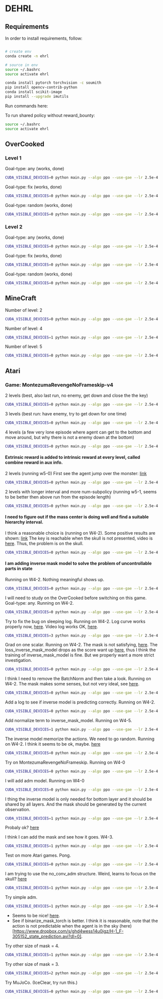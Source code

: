 # DEHRL

## Requirements

In order to install requirements, follow:

```bash

# create env
conda create -n ehrl

# source in env
source ~/.bashrc
source activate ehrl

conda install pytorch torchvision -c soumith
pip install opencv-contrib-python
conda install scikit-image
pip install --upgrade imutils
```

Run commands here:

To run shared policy without reward_bounty:
```bash
source ~/.bashrc
source activate ehrl
```

## OverCooked

### Level 1

Goal-type: any (works, done)
```bash
CUDA_VISIBLE_DEVICES=0 python main.py --algo ppo --use-gae --lr 2.5e-4 --clip-param 0.1 --value-loss-coef 1 --num-processes 8 --actor-critic-mini-batch-size 256 --actor-critic-epoch 4 --exp delta_model --obs-type 'image' --env-name "OverCooked" --reward-level 1 --setup-goal any --new-overcooked --num-hierarchy 2 --num-subpolicy 5 --hierarchy-interval 4 --num-steps 128 128 --reward-bounty 0.1875 --distance mass_center --transition-model-mini-batch-size 64 --train-mode together --encourage-ac-connection none --clip-reward-bounty --clip-reward-bounty-active-function linear --log-behavior-interval 5 --aux delta_model_r_0
```

Goal-type: fix (works, done)
```bash
CUDA_VISIBLE_DEVICES=0 python main.py --algo ppo --use-gae --lr 2.5e-4 --clip-param 0.1 --value-loss-coef 1 --num-processes 8 --actor-critic-mini-batch-size 256 --actor-critic-epoch 4 --exp delta_model --obs-type 'image' --env-name "OverCooked" --reward-level 1 --setup-goal fix --new-overcooked --num-hierarchy 2 --num-subpolicy 5 --hierarchy-interval 4 --num-steps 128 128 --reward-bounty 0.1875 --distance mass_center --transition-model-mini-batch-size 64 --train-mode together --encourage-ac-connection none --clip-reward-bounty --clip-reward-bounty-active-function linear --log-behavior-interval 5 --aux delta_model_r_0
```

Goal-type: random (works, done)
```bash
CUDA_VISIBLE_DEVICES=0 python main.py --algo ppo --use-gae --lr 2.5e-4 --clip-param 0.1 --value-loss-coef 1 --num-processes 8 --actor-critic-mini-batch-size 256 --actor-critic-epoch 4 --exp delta_model --obs-type 'image' --env-name "OverCooked" --reward-level 1 --setup-goal random --new-overcooked --num-hierarchy 2 --num-subpolicy 5 --hierarchy-interval 4 --num-steps 128 128 --reward-bounty 0.1875 --distance mass_center --transition-model-mini-batch-size 64 --train-mode together --encourage-ac-connection none --clip-reward-bounty --clip-reward-bounty-active-function linear --log-behavior-interval 5 --aux delta_model_r_0
```

### Level 2

Goal-type: any (works, done)
```bash
CUDA_VISIBLE_DEVICES=0 python main.py --algo ppo --use-gae --lr 2.5e-4 --clip-param 0.1 --value-loss-coef 1 --num-processes 8 --actor-critic-mini-batch-size 256 --actor-critic-epoch 4 --exp delta_model --obs-type 'image' --env-name "OverCooked" --reward-level 2 --setup-goal any --new-overcooked --num-hierarchy 3 --num-subpolicy 5 5 --hierarchy-interval 4 12 --num-steps 128 128 128 --reward-bounty 1 --distance mass_center --transition-model-mini-batch-size 64 64 --train-mode together --encourage-ac-connection none --clip-reward-bounty --clip-reward-bounty-active-function linear --log-behavior-interval 5 --aux delta_model_r_0
```

Goal-type: fix (works, done)
```bash
CUDA_VISIBLE_DEVICES=0 python main.py --algo ppo --use-gae --lr 2.5e-4 --clip-param 0.1 --value-loss-coef 1 --num-processes 8 --actor-critic-mini-batch-size 256 --actor-critic-epoch 4 --exp delta_model --obs-type 'image' --env-name "OverCooked" --reward-level 2 --setup-goal fix --new-overcooked --num-hierarchy 3 --num-subpolicy 5 5 --hierarchy-interval 4 12 --num-steps 128 128 128 --reward-bounty 1 --distance mass_center --transition-model-mini-batch-size 64 64 --train-mode together --encourage-ac-connection none --clip-reward-bounty --clip-reward-bounty-active-function linear --log-behavior-interval 5 --aux delta_model_r_0
```

Goal-type: random (works, done)
```bash
CUDA_VISIBLE_DEVICES=0 python main.py --algo ppo --use-gae --lr 2.5e-4 --clip-param 0.1 --value-loss-coef 1 --num-processes 8 --actor-critic-mini-batch-size 256 --actor-critic-epoch 4 --exp delta_model --obs-type 'image' --env-name "OverCooked" --reward-level 2 --setup-goal random --new-overcooked --num-hierarchy 3 --num-subpolicy 5 5 --hierarchy-interval 4 12 --num-steps 128 128 128 --reward-bounty 1 --distance mass_center --transition-model-mini-batch-size 64 64 --train-mode together --encourage-ac-connection none --clip-reward-bounty --clip-reward-bounty-active-function linear --log-behavior-interval 5 --aux delta_model_r_0
```

## MineCraft

Number of level: 2
```bash
CUDA_VISIBLE_DEVICES=0 python main.py --algo ppo --use-gae --lr 2.5e-4 --clip-param 0.1 --value-loss-coef 1 --num-processes 1 --actor-critic-mini-batch-size 256 --actor-critic-epoch 4 --exp minecraft_build_more_kinds_of_blocks --obs-type 'image' --env-name "MineCraft" --num-hierarchy 2 --num-subpolicy 8 --hierarchy-interval 4 --num-steps 128 128 --reward-bounty 1 --distance l1 --transition-model-mini-batch-size 64 --train-mode together --encourage-ac-connection none --clip-reward-bounty --clip-reward-bounty-active-function linear --log-behavior-interval 10 --aux r_2
```

Number of level: 4
```bash
CUDA_VISIBLE_DEVICES=1 python main.py --algo ppo --use-gae --lr 2.5e-4 --clip-param 0.1 --value-loss-coef 1 --num-processes 1 --actor-critic-mini-batch-size 256 --actor-critic-epoch 4 --exp minecraft_build_more_kinds_of_blocks --obs-type 'image' --env-name "MineCraft" --num-hierarchy 4 --num-subpolicy 8 8 8 --hierarchy-interval 4 4 4 --num-steps 128 128 128 128 --reward-bounty 1 --distance l1 --transition-model-mini-batch-size 64 64 64 --train-mode together --encourage-ac-connection none --clip-reward-bounty --clip-reward-bounty-active-function linear --log-behavior-interval 10 --aux r_2
```

Number of level: 5
```bash
CUDA_VISIBLE_DEVICES=0 python main.py --algo ppo --use-gae --lr 2.5e-4 --clip-param 0.1 --value-loss-coef 1 --num-processes 1 --actor-critic-mini-batch-size 256 --actor-critic-epoch 4 --exp minecraft_build_more_kinds_of_blocks --obs-type 'image' --env-name "MineCraft" --num-hierarchy 5 --num-subpolicy 8 8 8 8 --hierarchy-interval 4 4 4 4 --num-steps 128 128 128 128 128 --reward-bounty 1 --distance l1 --transition-model-mini-batch-size 64 64 64 64 --train-mode together --encourage-ac-connection none --clip-reward-bounty --clip-reward-bounty-active-function linear --log-behavior-interval 10 --aux r_2
```

## Atari

### Game: MontezumaRevengeNoFrameskip-v4

2 levels (best, also last run, no enemy, get down and close the the key)
```bash
CUDA_VISIBLE_DEVICES=0 python main.py --algo ppo --use-gae --lr 2.5e-4 --clip-param 0.1 --value-loss-coef 1 --num-processes 8 --actor-critic-mini-batch-size 256 --actor-critic-epoch 4 --exp delta_model --obs-type 'image' --env-name "MontezumaRevengeNoFrameskip-v4" --num-hierarchy 2 --num-subpolicy 5 --hierarchy-interval 4 --num-steps 128 128 --reward-bounty 1 --distance mass_center --transition-model-mini-batch-size 64 --train-mode together --encourage-ac-connection none --clip-reward-bounty --clip-reward-bounty-active-function linear --log-behavior-interval 5 --aux delta_model_r_0
```

3 levels (best run: have enemy, try to get down for one time)
```bash
CUDA_VISIBLE_DEVICES=0 python main.py --algo ppo --use-gae --lr 2.5e-4 --clip-param 0.1 --value-loss-coef 1 --num-processes 8 --actor-critic-mini-batch-size 256 --actor-critic-epoch 4 --exp delta_model --obs-type 'image' --env-name "MontezumaRevengeNoFrameskip-v4" --num-hierarchy 3 --num-subpolicy 5 5 --hierarchy-interval 4 4 --num-steps 128 128 128 --reward-bounty 1 --distance mass_center --transition-model-mini-batch-size 64 64 --train-mode together --encourage-ac-connection none --clip-reward-bounty --clip-reward-bounty-active-function linear --log-behavior-interval 5 --aux delta_model_r_0
```

4 levels (a few very lone episode where agent can get to the bottom and move around, but why there is not a enemy down at the bottom)
```bash
CUDA_VISIBLE_DEVICES=0 python main.py --algo ppo --use-gae --lr 2.5e-4 --clip-param 0.1 --value-loss-coef 1 --num-processes 8 --actor-critic-mini-batch-size 256 --actor-critic-epoch 4 --exp delta_model --obs-type 'image' --env-name "MontezumaRevengeNoFrameskip-v4" --num-hierarchy 4 --num-subpolicy 5 5 5 --hierarchy-interval 4 4 4 --num-steps 128 128 128 128 --reward-bounty 1 --distance mass_center --transition-model-mini-batch-size 64 64 64 --train-mode together --encourage-ac-connection none --clip-reward-bounty --clip-reward-bounty-active-function linear --log-behavior-interval 5 --aux delta_model_r_0
```

#### Extrinsic reward is added to intrinsic reward at every level, called combine reward in aux info.

2 levels (running w5-0)
First see the agent jump over the monster: [link](https://www.dropbox.com/s/smhjguxx0reeocl/level-2%20H-0_F-21738496_observation.avi?dl=0)
```bash
CUDA_VISIBLE_DEVICES=0 python main.py --algo ppo --use-gae --lr 2.5e-4 --clip-param 0.1 --value-loss-coef 1 --num-processes 8 --actor-critic-mini-batch-size 256 --actor-critic-epoch 4 --exp try_atar_2 --obs-type 'image' --env-name "MontezumaRevengeNoFrameskip-v4" --num-hierarchy 2 --num-subpolicy 5 --hierarchy-interval 4 --num-steps 128 128 --reward-bounty 1 --distance mass_center --transition-model-mini-batch-size 64 --train-mode together --encourage-ac-connection none --clip-reward-bounty --clip-reward-bounty-active-function linear --log-behavior-interval 5 --aux delta_model_combine_reward_r_0
```

2 levels with longer interval and more num-subpolicy (running w5-1, seems to be better then above run from the episode length)
```bash
CUDA_VISIBLE_DEVICES=0 python main.py --algo ppo --use-gae --lr 2.5e-4 --clip-param 0.1 --value-loss-coef 1 --num-processes 8 --actor-critic-mini-batch-size 256 --actor-critic-epoch 4 --exp try_atar_2 --obs-type 'image' --env-name "MontezumaRevengeNoFrameskip-v4" --num-hierarchy 2 --num-subpolicy 16 --hierarchy-interval 16 --num-steps 128 128 --reward-bounty 1 --distance mass_center --transition-model-mini-batch-size 64 --train-mode together --encourage-ac-connection none --clip-reward-bounty --clip-reward-bounty-active-function linear --log-behavior-interval 5 --aux delta_model_combine_reward_r_0
```

#### I need to figure out if the mass center is doing well and find a suitable hierarchy interval.

I think a reasonable choice is (running on W4-2).
Some positive results are shown: [link](https://www.dropbox.com/s/85iffkcfmicglkd/H-0_F-8511488_observation.avi?dl=0)
The key is reachable when the skull is not presented, video is [here](https://www.dropbox.com/s/abcjmzxu9eubcbd/H-0_F-67778560_observation.avi?dl=0).
Thus, the problem is on the skull.
```bash
CUDA_VISIBLE_DEVICES=0 python main.py --algo ppo --use-gae --lr 2.5e-4 --clip-param 0.1 --value-loss-coef 1 --num-processes 8 --actor-critic-mini-batch-size 256 --actor-critic-epoch 4 --exp find_params --obs-type 'image' --env-name "MontezumaRevengeNoFrameskip-v4" --num-hierarchy 3 --num-subpolicy 5 5 --hierarchy-interval 8 4 --num-steps 128 128 128 --reward-bounty 1 --distance mass_center --transition-model-mini-batch-size 64 64 --train-mode together --encourage-ac-connection none --clip-reward-bounty --clip-reward-bounty-active-function linear --log-behavior-interval 5 --aux delta_model_combine_reward_r_0
```

#### I am adding inverse mask model to solve the problem of uncontrollable parts in state

Running on W4-2.
Nothing meaningful shows up.
```bash
CUDA_VISIBLE_DEVICES=0 python main.py --algo ppo --use-gae --lr 2.5e-4 --clip-param 0.1 --value-loss-coef 1 --num-processes 8 --actor-critic-mini-batch-size 256 --actor-critic-epoch 4 --exp inverse_mask_model --obs-type 'image' --env-name "MontezumaRevengeNoFrameskip-v4" --num-hierarchy 3 --num-subpolicy 5 5 --hierarchy-interval 8 4 --num-steps 128 128 128 --reward-bounty 1 --distance mass_center --transition-model-mini-batch-size 64 64 --inverse-mask --train-mode together --encourage-ac-connection none --clip-reward-bounty --clip-reward-bounty-active-function linear --log-behavior-interval 5 --aux delta_model_combine_reward_r_0
```

I will need to study on the OverCooked before switching on this game.
Goal-type: any.
Running on W4-2.
```bash
CUDA_VISIBLE_DEVICES=0 python main.py --algo ppo --use-gae --lr 2.5e-4 --clip-param 0.1 --value-loss-coef 1 --num-processes 8 --actor-critic-mini-batch-size 256 --actor-critic-epoch 4 --exp inverse_mask_model --obs-type 'image' --env-name "OverCooked" --reward-level 1 --setup-goal any --new-overcooked --num-hierarchy 2 --num-subpolicy 5 --hierarchy-interval 4 --num-steps 128 128 --reward-bounty 0.1875 --distance mass_center --transition-model-mini-batch-size 64 --inverse-mask --train-mode together --encourage-ac-connection none --clip-reward-bounty --clip-reward-bounty-active-function linear --log-behavior-interval 5 --aux r_0
```

Try to fix the bug on sleeping log.
Running on W4-2.
Log curve works properly now, [here](https://www.dropbox.com/s/8zvv39yzffyksi1/Screen%20Recording%202018-10-09%20at%2015.56.01.mov?dl=0).
Video log works OK, [here](https://www.dropbox.com/s/u02ktr6y7f28gzn/H-1_F-655360_state_prediction.avi?dl=0).
```bash
CUDA_VISIBLE_DEVICES=3 python main.py --algo ppo --use-gae --lr 2.5e-4 --clip-param 0.1 --value-loss-coef 1 --num-processes 8 --actor-critic-mini-batch-size 256 --actor-critic-epoch 4 --exp bug_on_sleeping_log --obs-type 'image' --env-name "OverCooked" --reward-level 1 --setup-goal any --new-overcooked --num-hierarchy 2 --num-subpolicy 5 --hierarchy-interval 4 --num-steps 128 128 --reward-bounty 0.1875 --distance mass_center --transition-model-mini-batch-size 64 --inverse-mask --train-mode together --encourage-ac-connection none --clip-reward-bounty --clip-reward-bounty-active-function linear --log-behavior-interval 5 --aux r_0
```

Grad on one scalar.
Running on W4-2.
The mask is not satisfying, [here](https://www.dropbox.com/s/o3fjjyqbqqk8jk7/H-1_F-1053696_state_prediction.avi?dl=0).
The loss_inverse_mask_model drops as the score want up [here](https://www.dropbox.com/s/29644li2wphlc26/Screen%20Recording%202018-10-09%20at%2018.50.10.mov?dl=0), thus I think the training of inverse_mask_model is fine. But we properly want a more strict investigation.
```bash
CUDA_VISIBLE_DEVICES=0 python main.py --algo ppo --use-gae --lr 2.5e-4 --clip-param 0.1 --value-loss-coef 1 --num-processes 8 --actor-critic-mini-batch-size 256 --actor-critic-epoch 4 --exp grad_on_scalar --obs-type 'image' --env-name "OverCooked" --reward-level 1 --setup-goal any --new-overcooked --num-hierarchy 2 --num-subpolicy 5 --hierarchy-interval 4 --num-steps 128 128 --reward-bounty 0.1875 --distance mass_center --transition-model-mini-batch-size 64 --inverse-mask --train-mode together --encourage-ac-connection none --clip-reward-bounty --clip-reward-bounty-active-function linear --log-behavior-interval 5 --aux r_0
```

I think I need to remove the BatchNorm and then take a look.
Running on W4-2.
The mask makes some senses, but not very ideal, see [here](https://www.dropbox.com/s/pkd6a0b94f23gj8/H-1_F-1292288_state_prediction.avi?dl=0).
```bash
CUDA_VISIBLE_DEVICES=0 python main.py --algo ppo --use-gae --lr 2.5e-4 --clip-param 0.1 --value-loss-coef 1 --num-processes 8 --actor-critic-mini-batch-size 256 --actor-critic-epoch 4 --exp grad_on_scalar --obs-type 'image' --env-name "OverCooked" --reward-level 1 --setup-goal any --new-overcooked --num-hierarchy 2 --num-subpolicy 5 --hierarchy-interval 4 --num-steps 128 128 --reward-bounty 0.1875 --distance mass_center --transition-model-mini-batch-size 64 --inverse-mask --train-mode together --encourage-ac-connection none --clip-reward-bounty --clip-reward-bounty-active-function linear --log-behavior-interval 5 --aux mask_model_no_bn_r_0
```

Add a log to see if inverse model is predicting correctly.
Running on W4-2.
```bash
CUDA_VISIBLE_DEVICES=0 python main.py --algo ppo --use-gae --lr 2.5e-4 --clip-param 0.1 --value-loss-coef 1 --num-processes 8 --actor-critic-mini-batch-size 256 --actor-critic-epoch 4 --exp grad_on_scalar --obs-type 'image' --env-name "OverCooked" --reward-level 1 --setup-goal any --new-overcooked --num-hierarchy 2 --num-subpolicy 5 --hierarchy-interval 4 --num-steps 128 128 --reward-bounty 0.1875 --distance mass_center --transition-model-mini-batch-size 64 --inverse-mask --train-mode together --encourage-ac-connection none --clip-reward-bounty --clip-reward-bounty-active-function linear --log-behavior-interval 5 --aux r_1
```

Add normalize term to inverse_mask_model.
Running on W4-5.
```bash
CUDA_VISIBLE_DEVICES=1 python main.py --algo ppo --use-gae --lr 2.5e-4 --clip-param 0.1 --value-loss-coef 1 --num-processes 8 --actor-critic-mini-batch-size 256 --actor-critic-epoch 4 --exp grad_on_scalar --obs-type 'image' --env-name "OverCooked" --reward-level 1 --setup-goal any --new-overcooked --num-hierarchy 2 --num-subpolicy 5 --hierarchy-interval 4 --num-steps 128 128 --reward-bounty 0.1875 --distance mass_center --transition-model-mini-batch-size 64 --inverse-mask --train-mode together --encourage-ac-connection none --clip-reward-bounty --clip-reward-bounty-active-function linear --log-behavior-interval 5 --aux r_2
```

The inverse model memorize the actions. We need to go random.
Running on W4-2.
I think it seems to be ok, maybe. [here](https://www.dropbox.com/s/ynvql04wrci0zfc/H-1_F-2779136_state_prediction.avi?dl=0)
```bash
CUDA_VISIBLE_DEVICES=0 python main.py --algo ppo --use-gae --lr 2.5e-4 --clip-param 0.1 --value-loss-coef 1 --num-processes 8 --actor-critic-mini-batch-size 256 --actor-critic-epoch 4 --exp grad_on_scalar --obs-type 'image' --env-name "OverCooked" --reward-level 1 --setup-goal random --new-overcooked --num-hierarchy 2 --num-subpolicy 5 --hierarchy-interval 4 --num-steps 128 128 --reward-bounty 0.1875 --distance mass_center --transition-model-mini-batch-size 64 --inverse-mask --train-mode together --encourage-ac-connection none --clip-reward-bounty --clip-reward-bounty-active-function linear --log-behavior-interval 5 --aux r_2
```

Try on MontezumaRevengeNoFrameskip.
Running on W4-0
```bash
CUDA_VISIBLE_DEVICES=0 python main.py --algo ppo --use-gae --lr 2.5e-4 --clip-param 0.1 --value-loss-coef 1 --num-processes 8 --actor-critic-mini-batch-size 256 --actor-critic-epoch 4 --exp grad_on_scalar --obs-type 'image' --env-name "MontezumaRevengeNoFrameskip-v4" --num-hierarchy 3 --num-subpolicy 5 5 --hierarchy-interval 8 4 --num-steps 128 128 128 --reward-bounty 1 --distance mass_center --transition-model-mini-batch-size 64 64 --inverse-mask --train-mode together --encourage-ac-connection none --clip-reward-bounty --clip-reward-bounty-active-function linear --log-behavior-interval 5 --aux r_0
```

I will add adm model.
Running on W4-0
```bash
CUDA_VISIBLE_DEVICES=0 python main.py --algo ppo --use-gae --lr 2.5e-4 --clip-param 0.1 --value-loss-coef 1 --num-processes 8 --actor-critic-mini-batch-size 256 --actor-critic-epoch 4 --exp adm_model --obs-type 'image' --env-name "MontezumaRevengeNoFrameskip-v4" --num-hierarchy 3 --num-subpolicy 5 5 --hierarchy-interval 8 4 --num-steps 128 128 128 --reward-bounty 1 --distance mass_center --transition-model-mini-batch-size 64 64 --inverse-mask --train-mode together --encourage-ac-connection none --clip-reward-bounty --clip-reward-bounty-active-function linear --log-behavior-interval 5 --aux r_0
```

I thing the inverse model is only needed for bottom layer and it should be shared by all layers.
And the mask should be generated by the current observation.
```bash
CUDA_VISIBLE_DEVICES=1 python main.py --algo ppo --use-gae --lr 2.5e-4 --clip-param 0.1 --value-loss-coef 1 --num-processes 8 --actor-critic-mini-batch-size 256 --actor-critic-epoch 4 --exp adm_model --obs-type 'image' --env-name "MontezumaRevengeNoFrameskip-v4" --num-hierarchy 3 --num-subpolicy 5 5 --hierarchy-interval 8 4 --num-steps 128 128 128 --reward-bounty 1 --distance mass_center --transition-model-mini-batch-size 64 64 --inverse-mask --train-mode together --encourage-ac-connection none --clip-reward-bounty --clip-reward-bounty-active-function linear --log-behavior-interval 5 --aux r_1
```
Probaly ok? [here](https://www.dropbox.com/s/fe3108b5ycxiztk/H-1_F-3033088_state_prediction.avi?dl=0)

I think I can add the mask and see how it goes.
W4-3.
```bash
CUDA_VISIBLE_DEVICES=1 python main.py --algo ppo --use-gae --lr 2.5e-4 --clip-param 0.1 --value-loss-coef 1 --num-processes 8 --actor-critic-mini-batch-size 256 --actor-critic-epoch 4 --exp adm_model --obs-type 'image' --env-name "MontezumaRevengeNoFrameskip-v4" --num-hierarchy 3 --num-subpolicy 5 5 --hierarchy-interval 8 4 --num-steps 128 128 128 --reward-bounty 1 --distance mass_center --transition-model-mini-batch-size 64 64 --inverse-mask --train-mode together --encourage-ac-connection none --clip-reward-bounty --clip-reward-bounty-active-function linear --log-behavior-interval 5 --aux r_2
```

Test on more Atari games.
Pong.
```bash
CUDA_VISIBLE_DEVICES=0 python main.py --algo ppo --use-gae --lr 2.5e-4 --clip-param 0.1 --value-loss-coef 1 --num-processes 8 --actor-critic-mini-batch-size 256 --actor-critic-epoch 4 --exp adm_model --obs-type 'image' --env-name "PongNoFrameskip-v4" --num-hierarchy 2 --num-subpolicy 3 --hierarchy-interval 4 --num-steps 128 128 --reward-bounty 1 --distance mass_center --transition-model-mini-batch-size 64 --inverse-mask --train-mode together --encourage-ac-connection none --clip-reward-bounty --clip-reward-bounty-active-function linear --log-behavior-interval 5 --aux r_0
```

I am trying to use the no_conv_adm structure.
Weird, learns to focus on the skull? [here](https://www.dropbox.com/s/r4pwnizv240ywnc/H-1_F-458752_state_prediction.avi?dl=0)
```bash
CUDA_VISIBLE_DEVICES=1 python main.py --algo ppo --use-gae --lr 2.5e-4 --clip-param 0.1 --value-loss-coef 1 --num-processes 8 --actor-critic-mini-batch-size 256 --actor-critic-epoch 4 --exp adm_model --obs-type 'image' --env-name "MontezumaRevengeNoFrameskip-v4" --num-hierarchy 3 --num-subpolicy 5 5 --hierarchy-interval 8 4 --num-steps 128 128 128 --reward-bounty 1 --distance mass_center --transition-model-mini-batch-size 64 64 --inverse-mask --train-mode together --encourage-ac-connection none --clip-reward-bounty --clip-reward-bounty-active-function linear --log-behavior-interval 5 --aux r_3
```

Try simple adm.
```bash
CUDA_VISIBLE_DEVICES=1 python main.py --algo ppo --use-gae --lr 2.5e-4 --clip-param 0.1 --value-loss-coef 1 --num-processes 8 --actor-critic-mini-batch-size 256 --actor-critic-epoch 4 --exp adm_model --obs-type 'image' --env-name "MontezumaRevengeNoFrameskip-v4" --num-hierarchy 3 --num-subpolicy 5 5 --hierarchy-interval 8 4 --num-steps 128 128 128 --reward-bounty 1 --distance mass_center --transition-model-mini-batch-size 64 64 --inverse-mask --train-mode together --encourage-ac-connection none --clip-reward-bounty --clip-reward-bounty-active-function linear --log-behavior-interval 5 --aux r_5
```
* Seems to be nice! [here](https://www.dropbox.com/s/8gjmn9rn0yhkc2n/H-1_F-449536_state_prediction.avi?dl=0).
* See if binarize_mask_torch is better. I think it is reasonable, note that the action is not predictable when the agent is in the sky (here)[https://www.dropbox.com/s/ghd4wess14u0igz/H-1_F-305152_state_prediction.avi?dl=0].

Try other size of mask = 4.
```bash
CUDA_VISIBLE_DEVICES=1 python main.py --algo ppo --use-gae --lr 2.5e-4 --clip-param 0.1 --value-loss-coef 1 --num-processes 8 --actor-critic-mini-batch-size 256 --actor-critic-epoch 4 --exp adm_model --obs-type 'image' --env-name "MontezumaRevengeNoFrameskip-v4" --num-hierarchy 3 --num-subpolicy 5 5 --hierarchy-interval 8 4 --num-steps 128 128 128 --reward-bounty 1 --distance mass_center --transition-model-mini-batch-size 64 64 --inverse-mask --train-mode together --encourage-ac-connection none --clip-reward-bounty --clip-reward-bounty-active-function linear --log-behavior-interval 5 --aux r_6
```

Try other size of mask = 3.
```bash
CUDA_VISIBLE_DEVICES=2 python main.py --algo ppo --use-gae --lr 2.5e-4 --clip-param 0.1 --value-loss-coef 1 --num-processes 8 --actor-critic-mini-batch-size 256 --actor-critic-epoch 4 --exp adm_model --obs-type 'image' --env-name "MontezumaRevengeNoFrameskip-v4" --num-hierarchy 3 --num-subpolicy 5 5 --hierarchy-interval 8 4 --num-steps 128 128 128 --reward-bounty 1 --distance mass_center --transition-model-mini-batch-size 64 64 --inverse-mask --train-mode together --encourage-ac-connection none --clip-reward-bounty --clip-reward-bounty-active-function linear --log-behavior-interval 5 --aux r_7
```

Try MuJoCo. (IceClear, try run this.)
```bash
CUDA_VISIBLE_DEVICES=0 python main.py --algo ppo --use-gae --lr 2.5e-4 --clip-param 0.1 --value-loss-coef 1 --num-processes 1 --actor-critic-mini-batch-size 256 --actor-critic-epoch 4 --exp adm_model --obs-type 'image' --env-name "Reacher-v2" --num-hierarchy 3 --num-subpolicy 5 5 --hierarchy-interval 8 4 --num-steps 128 128 128 --reward-bounty 1 --distance mass_center --transition-model-mini-batch-size 64 64 --train-mode together --encourage-ac-connection none --clip-reward-bounty --clip-reward-bounty-active-function linear --log-behavior-interval 5 --aux r_0
```
